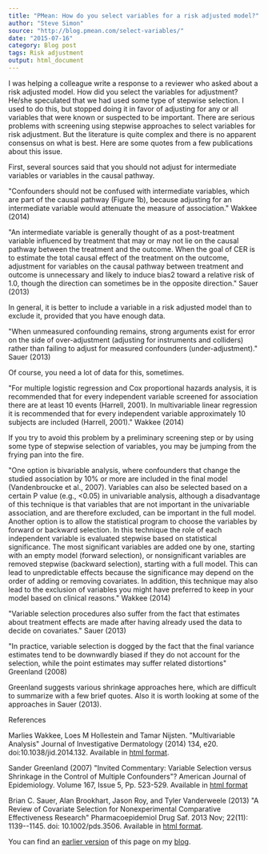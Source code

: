 ```yaml
---
title: "PMean: How do you select variables for a risk adjusted model?"
author: "Steve Simon"
source: "http://blog.pmean.com/select-variables/"
date: "2015-07-16"
category: Blog post
tags: Risk adjustment
output: html_document
---
```


I was helping a colleague write a response to a reviewer who asked about a risk adjusted model. How did you select the variables for adjustment? He/she speculated that we had used some type of stepwise selection. I used to do this, but stopped doing it in favor of adjusting for any or all variables that were known or suspected to be important. There are serious problems with screening using stepwise approaches to select variables for risk adjustment. But the literature is quite complex and there is no apparent consensus on what is best. Here are some quotes from a few publications about this issue.

<!---More--->

First, several sources said that you should not adjust for intermediate variables or variables in the causal pathway.

"Confounders should not be confused with intermediate variables, which are part of the causal pathway (Figure 1b), because adjusting for an intermediate variable would attenuate the measure of association." Wakkee (2014)

"An intermediate variable is generally thought of as a post-treatment variable influenced by treatment that may or may not lie on the causal pathway between the treatment and the outcome. When the goal of CER is to estimate the total causal effect of the treatment on the outcome, adjustment for variables on the causal pathway between treatment and outcome is unnecessary and likely to induce bias2 toward a relative risk of 1.0, though the direction can sometimes be in the opposite direction." Sauer (2013)

In general, it is better to include a variable in a risk adjusted model than to exclude it, provided that you have enough data.

"When unmeasured confounding remains, strong arguments exist for error on the side of over-adjustment (adjusting for instruments and colliders) rather than failing to adjust for measured confounders (under-adjustment)." Sauer (2013)

Of course, you need a lot of data for this, sometimes.

"For multiple logistic regression and Cox proportional hazards analysis, it is recommended that for every independent variable screened for association there are at least 10 events (Harrell, 2001). In multivariable linear regression it is recommended that for every independent variable approximately 10 subjects are included (Harrell, 2001)." Wakkee (2014)

If you try to avoid this problem by a preliminary screening step or by using some type of stepwise selection of variables, you may be jumping from the frying pan into the fire.

"One option is bivariable analysis, where confounders that change the studied association by 10% or more are included in the final model (Vandenbroucke et al., 2007). Variables can also be selected based on a certain P value (e.g., \<0.05) in univariable analysis, although a disadvantage of this technique is that variables that are not important in the univariable association, and are therefore excluded, can be important in the full model. Another option is to allow the statistical program to choose the variables by forward or backward selection. In this technique the role of each independent variable is evaluated stepwise based on statistical significance. The most significant variables are added one by one, starting with an empty model (forward selection), or nonsignificant variables are removed stepwise (backward selection), starting with a full model. This can lead to unpredictable effects because the significance may depend on the order of adding or removing covariates. In addition, this technique may also lead to the exclusion of variables you might have preferred to keep in your model based on clinical reasons." Wakkee (2014)

"Variable selection procedures also suffer from the fact that estimates about treatment effects are made after having already used the data to decide on covariates." Sauer (2013)

"In practice, variable selection is dogged by the fact that the final variance estimates tend to be downwardly biased if they do not account for the selection, while the point estimates may suffer related distortions" Greenland (2008)

Greenland suggests various shrinkage approaches here, which are difficult to summarize with a few brief quotes. Also it is worth looking at some of the approaches in Sauer (2013).

References

Marlies Wakkee, Loes M Hollestein and Tamar Nijsten. "Multivariable Analysis" Journal of Investigative Dermatology (2014) 134, e20. doi:10.1038/jid.2014.132. Available in [html format][wak1].

Sander Greenland (2007) "Invited Commentary: Variable Selection versus Shrinkage in the Control of Multiple Confounders"? American Journal of Epidemiology. Volume 167, Issue 5, Pp. 523-529. Available in [html format][gre1]

Brian C. Sauer, Alan Brookhart, Jason Roy, and Tyler Vanderweele (2013) "A Review of Covariate Selection for Nonexperimental Comparative Effectiveness Research" Pharmacoepidemiol Drug Saf. 2013 Nov; 22(11): 1139--1145. doi: 10.1002/pds.3506. Available in [html format][sau1].

You can find an [earlier version][sim1] of this page on my [blog][sim2].

[sim1]: http://blog.pmean.com/select-variables/
[sim2]: http://blog.pmean.com

[gre1]: http://aje.oxfordjournals.org/content/167/5/523.full
[sau1]: http://www.ncbi.nlm.nih.gov/pmc/articles/PMC4190055/
[wak1]: http://www.nature.com/jid/journal/v134/n5/full/jid2014132a.html
